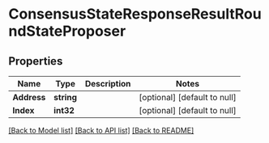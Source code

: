 # ConsensusStateResponseResultRoundStateProposer

## Properties
Name | Type | Description | Notes
------------ | ------------- | ------------- | -------------
**Address** | **string** |  | [optional] [default to null]
**Index** | **int32** |  | [optional] [default to null]

[[Back to Model list]](../README.md#documentation-for-models) [[Back to API list]](../README.md#documentation-for-api-endpoints) [[Back to README]](../README.md)

